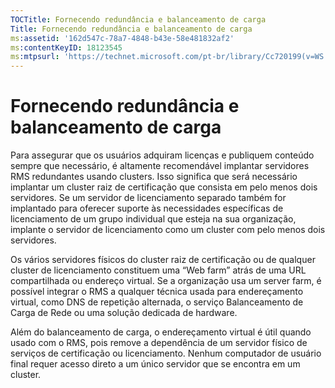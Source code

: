 ```yaml
---
TOCTitle: Fornecendo redundância e balanceamento de carga
Title: Fornecendo redundância e balanceamento de carga
ms:assetid: '162d547c-78a7-4848-b43e-58e481832af2'
ms:contentKeyID: 18123545
ms:mtpsurl: 'https://technet.microsoft.com/pt-br/library/Cc720199(v=WS.10)'
---
```


Fornecendo redundância e balanceamento de carga
===============================================

Para assegurar que os usuários adquiram licenças e publiquem conteúdo sempre que necessário, é altamente recomendável implantar servidores RMS redundantes usando clusters. Isso significa que será necessário implantar um cluster raiz de certificação que consista em pelo menos dois servidores. Se um servidor de licenciamento separado também for implantado para oferecer suporte às necessidades específicas de licenciamento de um grupo individual que esteja na sua organização, implante o servidor de licenciamento como um cluster com pelo menos dois servidores.

Os vários servidores físicos do cluster raiz de certificação ou de qualquer cluster de licenciamento constituem uma “Web farm” atrás de uma URL compartilhada ou endereço virtual. Se a organização usa um server farm, é possível integrar o RMS a qualquer técnica usada para endereçamento virtual, como DNS de repetição alternada, o serviço Balanceamento de Carga de Rede ou uma solução dedicada de hardware.

Além do balanceamento de carga, o endereçamento virtual é útil quando usado com o RMS, pois remove a dependência de um servidor físico de serviços de certificação ou licenciamento. Nenhum computador de usuário final requer acesso direto a um único servidor que se encontra em um cluster.

